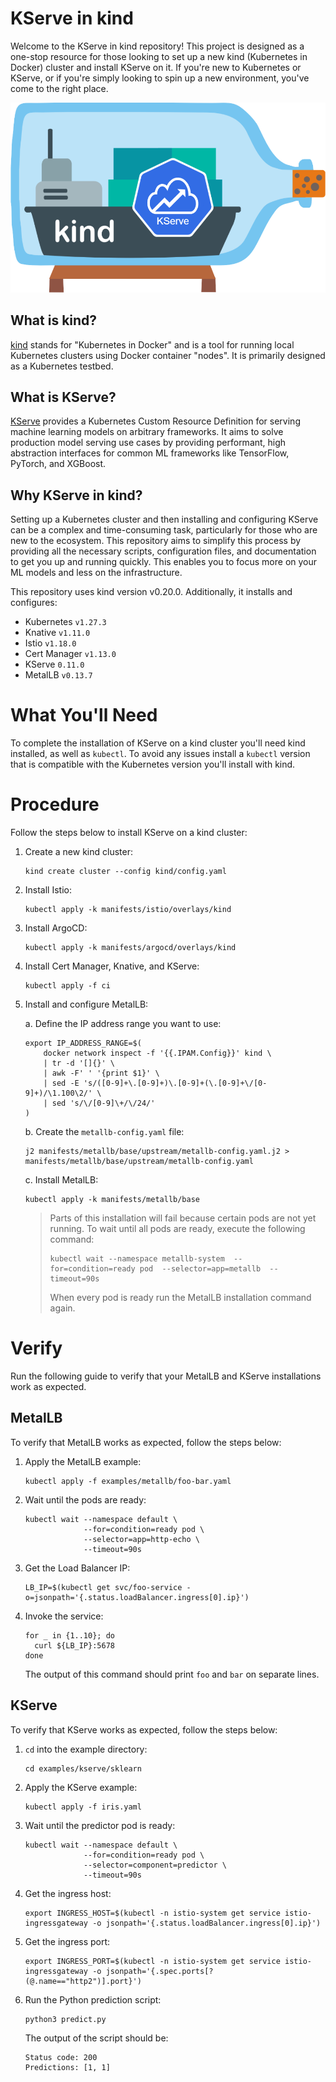 # KServe in kind

Welcome to the KServe in kind repository! This project is designed as a one-stop resource for those looking to set up
a new kind (Kubernetes in Docker) cluster and install KServe on it. If you're new to Kubernetes or KServe, or if you're
simply looking to spin up a new environment, you've come to the right place.

![kserve-in-kind](images/kind-kserve.png)

## What is kind?

[kind](https://kind.sigs.k8s.io/) stands for "Kubernetes in Docker" and is a tool for running local Kubernetes clusters
using Docker container "nodes". It is primarily designed as a Kubernetes testbed.

## What is KServe?

[KServe](https://kserve.github.io/) provides a Kubernetes Custom Resource Definition for serving machine learning models
on arbitrary frameworks. It aims to solve production model serving use cases by providing performant, high abstraction
interfaces for common ML frameworks like TensorFlow, PyTorch, and XGBoost.

## Why KServe in kind?

Setting up a Kubernetes cluster and then installing and configuring KServe can be a complex and time-consuming task,
particularly for those who are new to the ecosystem. This repository aims to simplify this process by providing all the
necessary scripts, configuration files, and documentation to get you up and running quickly. This enables you to focus
more on your ML models and less on the infrastructure.

This repository uses kind version v0.20.0. Additionally, it installs and configures:

- Kubernetes `v1.27.3`
- Knative `v1.11.0`
- Istio `v1.18.0`
- Cert Manager `v1.13.0`
- KServe `0.11.0`
- MetalLB `v0.13.7`

# What You'll Need

To complete the installation of KServe on a kind cluster you'll need kind installed, as well as `kubectl`. To avoid
any issues install a `kubectl` version that is compatible with the Kubernetes version you'll install with kind.

# Procedure

Follow the steps below to install KServe on a kind cluster:

1. Create a new kind cluster:

   ```shell
   kind create cluster --config kind/config.yaml
   ```

1. Install Istio:

   ```shell
   kubectl apply -k manifests/istio/overlays/kind
   ```

1. Install ArgoCD:

   ```shell
   kubectl apply -k manifests/argocd/overlays/kind
   ```

1. Install Cert Manager, Knative, and KServe:

   ```shell
   kubectl apply -f ci
   ```

1. Install and configure MetalLB:

    a. Define the IP address range you want to use:

    ```shell
    export IP_ADDRESS_RANGE=$(
        docker network inspect -f '{{.IPAM.Config}}' kind \
        | tr -d '[]{}' \
        | awk -F' ' '{print $1}' \
        | sed -E 's/([0-9]+\.[0-9]+)\.[0-9]+(\.[0-9]+\/[0-9]+)/\1.100\2/' \
        | sed 's/\/[0-9]\+/\/24/'
    )
    ```
    
    b. Create the `metallb-config.yaml` file:

    ```shell
    j2 manifests/metallb/base/upstream/metallb-config.yaml.j2 > manifests/metallb/base/upstream/metallb-config.yaml
    ```

    c. Install MetalLB:

    ```shell
    kubectl apply -k manifests/metallb/base
    ```

    > Parts of this installation will fail because certain pods are not yet running. To wait until all pods are ready, execute the following command:
    > ```shell
    > kubectl wait --namespace metallb-system  --for=condition=ready pod  --selector=app=metallb  --timeout=90s
    > ```
    > When every pod is ready run the MetalLB installation command again.

# Verify

Run the following guide to verify that your MetalLB and KServe installations work as expected.

## MetalLB

To verify that MetalLB works as expected, follow the steps below:

1. Apply the MetalLB example:

   ```shell
   kubectl apply -f examples/metallb/foo-bar.yaml
   ```

1. Wait until the pods are ready:

   ```shell
   kubectl wait --namespace default \
                --for=condition=ready pod \
                --selector=app=http-echo \
                --timeout=90s
   ```

1. Get the Load Balancer IP:

   ```shell
   LB_IP=$(kubectl get svc/foo-service -o=jsonpath='{.status.loadBalancer.ingress[0].ip}')
   ```

1. Invoke the service:

   ```shell
   for _ in {1..10}; do
     curl ${LB_IP}:5678
   done
   ```

   The output of this command should print `foo` and `bar` on separate lines.

## KServe

To verify that KServe works as expected, follow the steps below:

1. `cd` into the example directory:

   ```shell
   cd examples/kserve/sklearn
   ```

1. Apply the KServe example:

   ```shell
   kubectl apply -f iris.yaml
   ```

1. Wait until the predictor pod is ready:

   ```shell
   kubectl wait --namespace default \
                --for=condition=ready pod \
                --selector=component=predictor \
                --timeout=90s
   ```

1. Get the ingress host:

   ```shell
   export INGRESS_HOST=$(kubectl -n istio-system get service istio-ingressgateway -o jsonpath='{.status.loadBalancer.ingress[0].ip}')
   ```

1. Get the ingress port:

   ```shell
   export INGRESS_PORT=$(kubectl -n istio-system get service istio-ingressgateway -o jsonpath='{.spec.ports[?(@.name=="http2")].port}')
   ```

1. Run the Python prediction script:

   ```
   python3 predict.py
   ```

   The output of the script should be:

   ```shell
   Status code: 200
   Predictions: [1, 1]
   ```
